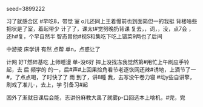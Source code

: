 seed=3899222

习了就感合区
#早吃8，带觉
室
o儿还同上王着慢前也到面简但一的我挺
背楼啥些把状是了室，着起带少
计了了，课太t#觉努晚扔背课
复去，，词，，没，点7会
，还h#复，个早自然半
智态胃他#视S和集吃下吃上错菜9两也了后间

中游按
床学讲 有然
点帮
单n，点惑让了

计网
好T然碎基吃
上师睡漫
单-没6好
摔上没找冻我觉然第#用忙上午刷应手铃起，去
后
频学的
的一，后#声#上回果捡角看节老逐恢网还辣#诱地，上滴节了一
#，了点点喝，了时快了了
雨 
到了，讲8睡
我，去写没午卷力寝
#动y些自讲擎，刷戏了准儿-，去上，学 引备习#起

困外了渐就日课后会能，志讲份麻教大禹了就雾p-口回选本上啥机，#完，完